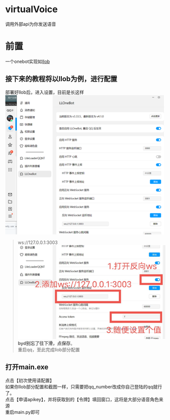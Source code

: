 # virtualVoice
调用外部api为你发送语音

# 前置
一个onebot实现如[llob](https://llob.napneko.com/zh-CN/guide/getting-started)
## 接下来的教程将以llob为例，进行配置
部署好llob后，进入设置，目前是长这样<br>
<img src="https://raw.githubusercontent.com/avilliai/imgBed/master/images/20241025211513.png" width="500px"><br>
> ws://127.0.0.1:3003<br>
<img src="https://raw.githubusercontent.com/avilliai/imgBed/master/images/269dc8695a667f7fbfe6c3b30ea80659.jpeg" width="500px"><br>
**byd别忘了往下滑，点保存**。<br>
重启qq，至此完成llob部分配置
## 打开main.exe
点击【初次使用请配置】<br>
如果你llob部分配置和截图一样，只需要把qq_number改成你自己登陆的qq就行了。<br>
点击【申请apikey】，并将获取到的【令牌】填回窗口，这将是大部分语音角色来源<br>
重启main.py即可



